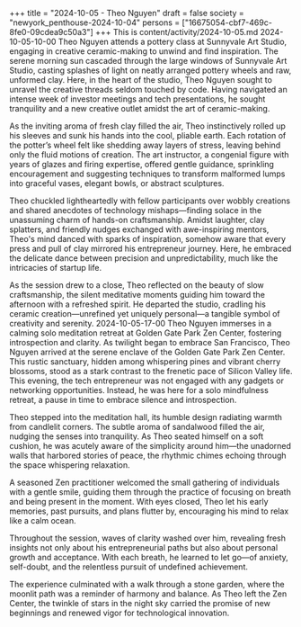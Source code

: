 +++
title = "2024-10-05 - Theo Nguyen"
draft = false
society = "newyork_penthouse-2024-10-04"
persons = ["16675054-cbf7-469c-8fe0-09cdea9c50a3"]
+++
This is content/activity/2024-10-05.md
2024-10-05-10-00
Theo Nguyen attends a pottery class at Sunnyvale Art Studio, engaging in creative ceramic-making to unwind and find inspiration.
The serene morning sun cascaded through the large windows of Sunnyvale Art Studio, casting splashes of light on neatly arranged pottery wheels and raw, unformed clay. Here, in the heart of the studio, Theo Nguyen sought to unravel the creative threads seldom touched by code. Having navigated an intense week of investor meetings and tech presentations, he sought tranquility and a new creative outlet amidst the art of ceramic-making.

As the inviting aroma of fresh clay filled the air, Theo instinctively rolled up his sleeves and sunk his hands into the cool, pliable earth. Each rotation of the potter’s wheel felt like shedding away layers of stress, leaving behind only the fluid motions of creation. The art instructor, a congenial figure with years of glazes and firing expertise, offered gentle guidance, sprinkling encouragement and suggesting techniques to transform malformed lumps into graceful vases, elegant bowls, or abstract sculptures. 

Theo chuckled lightheartedly with fellow participants over wobbly creations and shared anecdotes of technology mishaps—finding solace in the unassuming charm of hands-on craftsmanship. Amidst laughter, clay splatters, and friendly nudges exchanged with awe-inspiring mentors, Theo's mind danced with sparks of inspiration, somehow aware that every press and pull of clay mirrored his entrepreneur journey. Here, he embraced the delicate dance between precision and unpredictability, much like the intricacies of startup life.

As the session drew to a close, Theo reflected on the beauty of slow craftsmanship, the silent meditative moments guiding him toward the afternoon with a refreshed spirit. He departed the studio, cradling his ceramic creation—unrefined yet uniquely personal—a tangible symbol of creativity and serenity.
2024-10-05-17-00
Theo Nguyen immerses in a calming solo meditation retreat at Golden Gate Park Zen Center, fostering introspection and clarity.
As twilight began to embrace San Francisco, Theo Nguyen arrived at the serene enclave of the Golden Gate Park Zen Center. This rustic sanctuary, hidden among whispering pines and vibrant cherry blossoms, stood as a stark contrast to the frenetic pace of Silicon Valley life. This evening, the tech entrepreneur was not engaged with any gadgets or networking opportunities. Instead, he was here for a solo mindfulness retreat, a pause in time to embrace silence and introspection.

Theo stepped into the meditation hall, its humble design radiating warmth from candlelit corners. The subtle aroma of sandalwood filled the air, nudging the senses into tranquility. As Theo seated himself on a soft cushion, he was acutely aware of the simplicity around him—the unadorned walls that harbored stories of peace, the rhythmic chimes echoing through the space whispering relaxation.

A seasoned Zen practitioner welcomed the small gathering of individuals with a gentle smile, guiding them through the practice of focusing on breath and being present in the moment. With eyes closed, Theo let his early memories, past pursuits, and plans flutter by, encouraging his mind to relax like a calm ocean.

Throughout the session, waves of clarity washed over him, revealing fresh insights not only about his entrepreneurial paths but also about personal growth and acceptance. With each breath, he learned to let go—of anxiety, self-doubt, and the relentless pursuit of undefined achievement.

The experience culminated with a walk through a stone garden, where the moonlit path was a reminder of harmony and balance. As Theo left the Zen Center, the twinkle of stars in the night sky carried the promise of new beginnings and renewed vigor for technological innovation.
